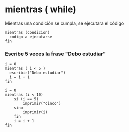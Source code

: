 # mientras ( while)
Mientras una condición se cumpla, se ejecutara el código
```
mientras (condicion)
  codigo a ejecutarse
fin  
```


### Escribe 5 veces la frase "Debo estudiar"
```
i = 0
mientras ( i < 5 )
  escribir("Debo estudiar")
  i = i + 1
fin
```


```
i = 0
mientras (i < 10)
    si (i == 5)
        imprimir("cinco")
    sino
        imprimir(i)
    fin
    i = i + 1
fin
```

